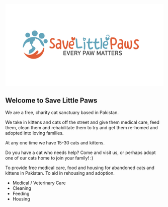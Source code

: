 ![Save Little Paws Logo](/save-little-paws.png)

## Welcome to Save Little Paws

We are a free, charity cat sanctuary based in Pakistan.

We take in kittens and cats off the street and give them medical care, feed them, clean them and rehabilitate them to try and get them re-homed and adopted into loving families.

At any one time we have 15-30 cats and kittens. 

Do you have a cat who needs help? Come and visit us, or perhaps adopt one of our cats home to join your family! :)

To provide free medical care, food and housing for abandoned cats and kittens in Pakistan. To aid in rehousing and adoption. 

- Medical / Veterinary Care
- Cleaning
- Feeding
- Housing
